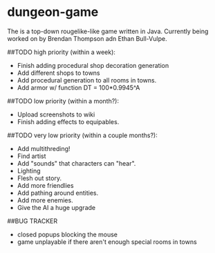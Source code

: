 # dungeon-game
The is a top-down rougelike-like game written in Java. Currently being worked on by Brendan Thompson adn Ethan  Bull-Vulpe.

##TODO high priority (within a week):
* Finish adding procedural shop decoration generation
* Add different shops to towns
* Add procedural generation to all rooms in towns.
* Add armor w/ function DT = 100*0.9945^A

##TODO low priority (within a month?):
* Upload screenshots to wiki
* Finish adding effects to equipables.

##TODO very low priority (within a couple months?):
* Add multithreding!
* Find artist
* Add "sounds" that characters can "hear".
* Lighting
* Flesh out story.
* Add more friendlies
* Add pathing around entities.
* Add more enemies.
* Give the AI a huge upgrade

##BUG TRACKER
* closed popups blocking the mouse
* game unplayable if there aren't enough special rooms in towns

